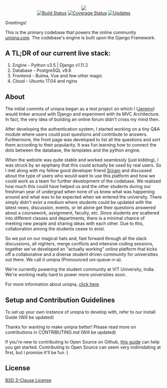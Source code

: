####  
<p align="center">
<img src="https://lh3.googleusercontent.com/GNYb7Wo9FnMTdMfhJy0H2_hJ3nZ2_pyewB-1j_0BNpdXw4uJJ-gcd-pRCQUQN2S-nm_2U2tO1W0rffN3CdtcIpgHAnDEGy1nKnNmKQ=s1600"/>
<br>
<a href="https://travis-ci.org/uniqna/uniqna/"><img src="https://travis-ci.org/uniqna/uniqna.svg?branch=master" alt="Build Status" /></a>
<a href='https://coveralls.io/github/uniqna/uniqna?branch=master'><img src='https://coveralls.io/repos/github/uniqna/uniqna/badge.svg?branch=master' alt='Coverage Status' /></a>
<a href="https://pyup.io/repos/github/uniqna/uniqna/"><img src="https://pyup.io/repos/github/uniqna/uniqna/shield.svg" alt="Updates" /></a>
</p>

Greetings!

This is the primary codebase that powers the online community [uniqna.com](https://www.uniqna.com). The codebase's engine is  built upon the Django Framework.

## A TL;DR of our current live stack:

1. Engine - Python v3.5 | Django v1.11.2
2. Database - PostgreSQL v9.6
3. Frontend - Bulma, Vue and few other magic
4. Cloud - Ubuntu 17.04 and nginx

## About

The initial commits of uniqna began as a test project on which I ([Jeremy](https://github.com/jeremyphilemon)) would tinker around with Django and experiment with its MVC Architecture. In fact, the very idea of building an online forum didn't cross my mind then.

After developing the authentication system, I started working on a tiny Q&A module where users could post questions and contribute to answers. Furthermore, the front page was developed to list all the questions and sort them according to their popularity. It was fun learning how to connect the dots between the database, the templates and the python engine.

When the website was quite stable and worked seamlessly (just kidding), I was struck by an epiphany that this could actually be used by real users. So I met along with my fellow good developer friend [Sriram](https://github.com/digi0ps) and discussed about the type of users who would want to use this platform and how we could work as a team for further development of the codebase. We realised how much this could have helped us and the other students during our freshman year of undergrad when none of us knew what was happening around and what was to be expected when we entered the university. There simply didn't exist a medium where students could be updated with the latest news, discussion, events, or let alone get their questions answered about a coursework, assignment, faculty, etc. Since students are scattered into different classes and departments, there is a minimal chance of meeting new people and sharing ideas with each other. Due to this, collaboration among the students cease to exist.

So we put on our magical hats and, fast forward through all the slack discussions, all nighters, merge conflicts and intensive coding sessions, together we've developed an "actually working" online platform that kicks off a collaborative and a diverse student driven community for universities out there. We call it uniqna (Pronounced uni-queue-n-a).

We're currently powering the student community at VIT University, India. We're working really hard to power more universities soon.

For more information about uniqna, [click here](https://gist.github.com/jeremyphilemon/063f1f890ddffc1b5d0e1d035835fb1b).

## Setup and Contribution Guidelines

To set up your own instance of uniqna to develop with, refer to our Install Guide (Will be updated)

Thanks for wanting to make uniqna better! Please read more on contributions in CONTRIBUTING.md (Will be updated)

If you're new to contributing to Open Source on Github, [this guide](https://guides.github.com/activities/contributing-to-open-source/) can help you get started. Contributing to Open Source can seem very indimidating at first, but I promise it'll be fun :)

## License

[BSD 3-Clause License](https://github.com/jeremyphilemon/uniqna/blob/master/LICENSE.md)
